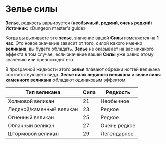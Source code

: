 # Зелье силы

**Зелье**, редкость варьируется (**необычный, редкий, очень редкий**)
**Источник:** «Dungeon master's guide»

Когда вы выпиваете это **зелье**, значение вашей **Силы** изменяется на **1 час**. Это новое значение зависит от того, силой какого именно **великана**, вы будете обладать. **Зелье** не оказывает на вас никакого эффекта в том случае, если значение вашей **Силы** уже равно этому значению или превосходит его.

В прозрачной жидкости этого **зелья** плавают обрезки ногтей великана соответствующего вида. **Зелье силы ледяного великана** и **зелье силы каменного великана** обладают одинаковым эффектом.

| Тип великана             | Сила | Редкость     |
| ------------------------ | ---- | ------------ |
| Холмовой великан         | 21   | Необычное    |
| Ледяной/каменный великан | 23   | Редкое       |
| Огненный великан         | 25   | Редкое       |
| Облачный великан         | 27   | Очень редкое |
| Штормовой великан        | 29   | Легендарное  |